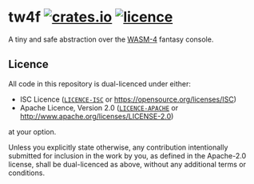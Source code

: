 # tw4f [![crates.io](https://img.shields.io/crates/v/tw4f)](https://crates.io/crates/tw4f) [![licence](https://img.shields.io/github/license/leonskidev/tw4f?color=%23007ec6)](LICENCE)

A tiny and safe abstraction over the [WASM-4] fantasy console.

## Licence

All code in this repository is dual-licenced under either:

- ISC Licence ([`LICENCE-ISC`](LICENCE-ISC) or
  https://opensource.org/licenses/ISC)
- Apache Licence, Version 2.0 ([`LICENCE-APACHE`](LICENCE-APACHE) or
  http://www.apache.org/licenses/LICENSE-2.0)

at your option.

Unless you explicitly state otherwise, any contribution intentionally submitted
for inclusion in the work by you, as defined in the Apache-2.0 license, shall
be dual-licenced as above, without any additional terms or conditions.

[WASM-4]: https://wasm4.org
